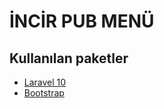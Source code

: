 # İNCİR PUB MENÜ
## Kullanılan paketler
<ul>
<li> <a href="https://laravel.com/">Laravel 10</a> </li>
<li> <a href="https://getbootstrap.com/docs/5.0/getting-started/introduction/">Bootstrap</a> </li>